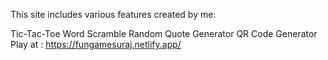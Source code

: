 This site includes various features created by me:

Tic-Tac-Toe
Word Scramble
Random Quote Generator
QR Code Generator
Play at : https://fungamesuraj.netlify.app/
